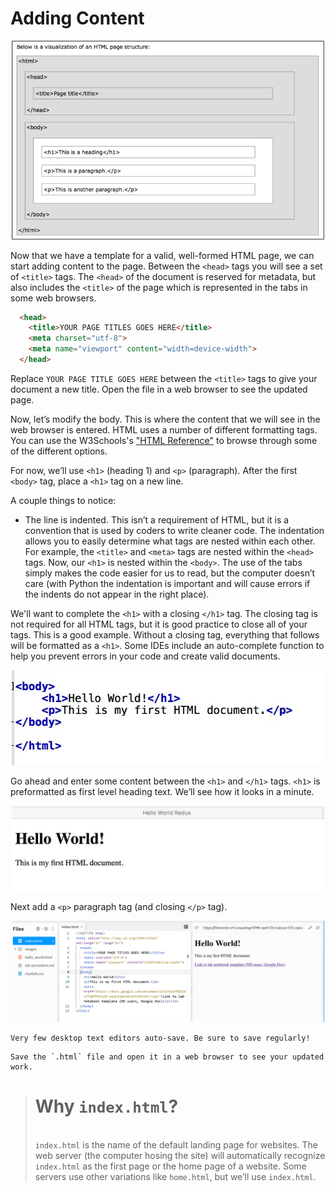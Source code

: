 # Adding Content

<p align="center"><img src="https://github.com/kwaldenphd/internet/blob/main/images/HTML_Page_Structure.png?raw=true" width="500"></p>

Now that we have a template for a valid, well-formed HTML page, we can start adding content to the page. Between the `<head>` tags you will see a set of `<title>` tags. The `<head>` of the document is reserved for metadata, but also includes the `<title>` of the page which is represented in the tabs in some web browsers. 

```html
  <head>
    <title>YOUR PAGE TITLES GOES HERE</title>
    <meta charset="utf-8">
    <meta name="viewport" content="width=device-width">
  </head>
```

Replace `YOUR PAGE TITLE GOES HERE` between the `<title>` tags to give your document a new title. Open the file in a web browser to see the updated page.

Now, let’s modify the body. This is where the content that we will see in the web browser is entered. HTML uses a number of different formatting tags. You can use the W3Schools's ["HTML Reference"](https://www.w3schools.com/tags/default.asp) to browse through some of the different options. 

For now, we’ll use `<h1>` (heading 1) and `<p>` (paragraph). After the first `<body>` tag, place a `<h1>` tag on a new line. 

A couple things to notice:
- The line is indented. This isn’t a requirement of HTML, but it is a convention that is used by coders to write cleaner code. The indentation allows you to easily determine what tags are nested within each other. For example, the `<title>` and `<meta>` tags are nested within the `<head>` tags. Now, our `<h1>` is nested within the `<body>`. The use of the tabs simply makes the code easier for us to read, but the computer doesn’t care (with Python the indentation is important and will cause errors if the indents do not appear in the right place).

We'll want to complete the `<h1>` with a closing `</h1>` tag. The closing tag is not required for all HTML tags, but it is good practice to close all of your tags. This is a good example. Without a closing tag, everything that follows will be formatted as a `<h1>`. Some IDEs include an auto-complete function to help you prevent errors in your code and create valid documents.

<p align="center"><img src="https://github.com/kwaldenphd/internet/blob/main/images/Image_5.jpg?raw=true" width="500"></p>

Go ahead and enter some content between the `<h1>` and `</h1>` tags. `<h1>` is preformatted as first level heading text. We’ll see how it looks in a minute. 

<p align="center"><img src="https://github.com/kwaldenphd/internet/blob/main/images/Image_6.jpg?raw=true" width="500"></p>

Next add a `<p>` paragraph tag (and closing `</p>` tag). 

<p align="center"><img src="https://github.com/kwaldenphd/internet/blob/main/images/Fig_J.png?raw=true" width="500"></p>

```{warning}
Very few desktop text editors auto-save. Be sure to save regularly!
```

```{note}
Save the `.html` file and open it in a web browser to see your updated work.
```

<blockquote><h1>Why <code>index.html</code>?</h1><br><code>index.html</code> is the name of the default landing page for websites. The web server (the computer hosing the site) will automatically recognize <code>index.html</code> as the first page or the home page of a website. Some servers use other variations like <code>home.html</code>, but we’ll use <code>index.html</code>.</blockquote>